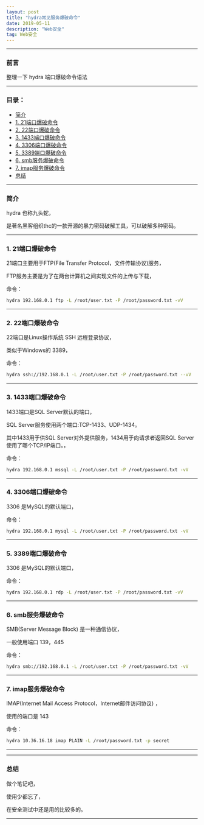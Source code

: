 ```yaml
---
layout: post
title: "hydra常见服务爆破命令"
date: 2019-05-11
description: "Web安全"
tag: Web安全
---
```

---

### 前言

整理一下 hydra 端口爆破命令语法 <br>

---


### 目录：

* <a href="#one" target="_self">简介</a>
* <a href="#a1" target="_self">1. 21端口爆破命令</a>
* <a href="#a2" target="_self">2. 22端口爆破命令</a>
* <a href="#a3" target="_self">3. 1433端口爆破命令</a>
* <a href="#a4" target="_self">4. 3306端口爆破命令</a>
* <a href="#a5" target="_self">5. 3389端口爆破命令</a>
* <a href="#a6" target="_self">6. smb服务爆破命令</a>
* <a href="#a7" target="_self">7. imap服务爆破命令</a>
* <a href="#zg" target="_self">总结</a>

-------


### <span id = "one">简介</span>

hydra 也称九头蛇，<br>

是著名黑客组织thc的一款开源的暴力密码破解工具，可以破解多种密码。 <br>

-----


### <span id = "a1">1. 21端口爆破命令</span>

21端口主要用于FTP(File Transfer Protocol，文件传输协议)服务，<br>

FTP服务主要是为了在两台计算机之间实现文件的上传与下载， <br>

命令： <br>
```bash
hydra 192.168.0.1 ftp -L /root/user.txt -P /root/password.txt -vV 
```

-----

### <span id = "a2">2. 22端口爆破命令</span>

22端口是Linux操作系统 SSH 远程登录协议，<br>

类似于Windows的 3389， <br>

命令： <br>
```bash
hydra ssh://192.168.0.1 -L /root/user.txt -P /root/password.txt --vV
```

-----

### <span id = "a3">3. 1433端口爆破命令</span>

1433端口是SQL Server默认的端口，<br>

SQL Server服务使用两个端口:TCP-1433、UDP-1434。<br>

其中1433用于供SQL Server对外提供服务，1434用于向请求者返回SQL Server使用了哪个TCP/IP端口。，<br>

命令： <br>
```bash
hydra 192.168.0.1 mssql -L /root/user.txt -P /root/password.txt -vV
```

-----

### <span id = "a4">4. 3306端口爆破命令</span>

3306 是MySQL的默认端口，<br>

命令： <br>
```bash
hydra 192.168.0.1 mysql -L /root/user.txt -P /root/password.txt -vV
```

-----

### <span id = "a5">5. 3389端口爆破命令</span>

3306 是MySQL的默认端口，<br>

命令： <br>
```bash
hydra 192.168.0.1 rdp -L /root/user.txt -P /root/password.txt -vV
```

-----

### <span id = "a6">6. smb服务爆破命令</span>

SMB(Server Message Block) 是一种通信协议，<br>

一般使用端口 139，445 <br>

命令： <br>
```bash
hydra smb://192.168.0.1 -L /root/user.txt -P /root/password.txt -vV

```

-----

### <span id = "a7">7. imap服务爆破命令</span>

IMAP(Internet Mail Access Protocol，Internet邮件访问协议) ，<br>

使用的端口是 143 <br>

命令： <br>
```bash
hydra 10.36.16.18 imap PLAIN -L /root/password.txt -p secret 
```

-----

-----


### <span id = "zg">总结</span>

做个笔记吧，<br>

使用少都忘了，<br>

在安全测试中还是用的比较多的。

--------
